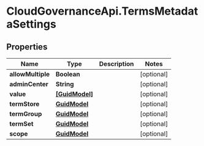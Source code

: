 # CloudGovernanceApi.TermsMetadataSettings

## Properties

Name | Type | Description | Notes
------------ | ------------- | ------------- | -------------
**allowMultiple** | **Boolean** |  | [optional] 
**adminCenter** | **String** |  | [optional] 
**value** | [**[GuidModel]**](GuidModel.md) |  | [optional] 
**termStore** | [**GuidModel**](GuidModel.md) |  | [optional] 
**termGroup** | [**GuidModel**](GuidModel.md) |  | [optional] 
**termSet** | [**GuidModel**](GuidModel.md) |  | [optional] 
**scope** | [**GuidModel**](GuidModel.md) |  | [optional] 


